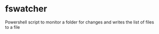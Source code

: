 # fswatcher
Powershell script to monitor a folder for changes and writes the list of files to a file
